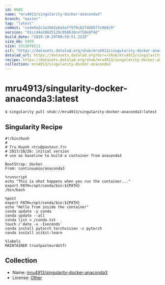 ```yaml
---
id: 8605
name: "mru4913/singularity-docker-anaconda3"
branch: "master"
tag: "latest"
commit: "ce4e9a2c3a2662e8a5aff979c827d48577c08dc9"
version: "01ccd4a20025129c058610ce750e8f4d"
build_date: "2019-10-29T09:50:51.223Z"
size_mb: 5970
size: 3313070111
sif: "https://datasets.datalad.org/shub/mru4913/singularity-docker-anaconda3/latest/2019-10-29-ce4e9a2c-01ccd4a2/01ccd4a20025129c058610ce750e8f4d.simg"
datalad_url: https://datasets.datalad.org?dir=/shub/mru4913/singularity-docker-anaconda3/latest/2019-10-29-ce4e9a2c-01ccd4a2/
recipe: https://datasets.datalad.org/shub/mru4913/singularity-docker-anaconda3/latest/2019-10-29-ce4e9a2c-01ccd4a2/Singularity
collection: mru4913/singularity-docker-anaconda3
---
```


# mru4913/singularity-docker-anaconda3:latest

```bash
$ singularity pull shub://mru4913/singularity-docker-anaconda3:latest
```

## Singularity Recipe

```singularity
#!/bin/bash
# 
# Tru Huynh <tru@pasteur.fr>
# 2017/10/26: initial version
# use as baseline to build a container from anaconda3

BootStrap: docker
From: continuumio/anaconda3

%runscript
echo "This is what happens when you run the container..."
export PATH=/opt/conda/bin:${PATH}
/bin/bash

%post
export PATH=/opt/conda/bin:${PATH}
echo "Hello from inside the container"
conda update -y conda
conda update --all
conda list > /conda.txt
touch /`date -u -Iseconds`
conda install pytorch torchvision -c pytorch
conda install scikit-learn

%labels
MAINTAINER truatpasteurdotfr
```

## Collection

 - Name: [mru4913/singularity-docker-anaconda3](https://github.com/mru4913/singularity-docker-anaconda3)
 - License: [Other](None)

